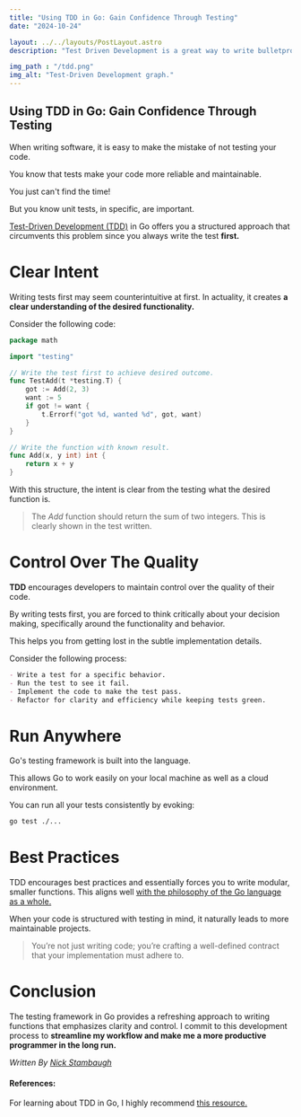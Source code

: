 ```yaml
---
title: "Using TDD in Go: Gain Confidence Through Testing"
date: "2024-10-24"

layout: ../../layouts/PostLayout.astro
description: "Test Driven Development is a great way to write bulletproof & smart code that works the first time."

img_path : "/tdd.png"
img_alt: "Test-Driven Development graph."
---
```

## Using TDD in Go: Gain Confidence Through Testing
When writing software, it is easy to make the mistake of not testing your code. 

You know that tests make your code more reliable and maintainable.

You just can't find the time! 

But you know unit tests, in specific, are important.

[Test-Driven Development (TDD)](https://en.wikipedia.org/wiki/Test-driven_development) in Go offers you a structured approach that circumvents this problem since you always write the test **first.**

# Clear Intent
Writing tests first may seem counterintuitive at first. In actuality, it creates **a clear understanding of the desired functionality.**

Consider the following code:

```go
package math

import "testing"

// Write the test first to achieve desired outcome.
func TestAdd(t *testing.T) {
    got := Add(2, 3)
    want := 5
    if got != want {
        t.Errorf("got %d, wanted %d", got, want)
    }
}

// Write the function with known result.
func Add(x, y int) int {
    return x + y
}
```
With this structure, the intent is clear from the testing what the desired function is.

> The *Add* function should return the sum of two integers. This is clearly shown in the test written.

# Control Over The Quality
**TDD** encourages developers to maintain control over the quality of their code.

By writing tests first, you are forced to think critically about your decision making, specifically around the functionality and behavior. 

This helps you from getting lost in the subtle implementation details.

Consider the following process:

```md
- Write a test for a specific behavior.
- Run the test to see it fail.
- Implement the code to make the test pass.
- Refactor for clarity and efficiency while keeping tests green.
```

# Run Anywhere
Go's testing framework is built into the language.

This allows Go to work easily on your local machine as well as a cloud environment.

You can run all your tests consistently by evoking:

```bash
go test ./...
```
# Best Practices
TDD encourages best practices and essentially forces you to write modular, smaller functions. This aligns well [with the philosophy of the Go language as a whole.](https://go.dev/doc/effective_go)

When your code is structured with testing in mind, it naturally leads to more maintainable projects. 

> You’re not just writing code; you’re crafting a well-defined contract that your implementation must adhere to.

# Conclusion
The testing framework in Go provides a refreshing approach to writing functions that emphasizes clarity and control. I commit to this development process to **streamline my workflow and make me a more productive programmer in the long run.** 

*Written By [Nick Stambaugh](https://www.linkedin.com/in/nick-s-694241139/)*

#### References:

For learning about TDD in Go, I highly recommend [this resource.](https://quii.gitbook.io/learn-go-with-tests)